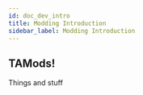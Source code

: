 ```yaml
---
id: doc_dev_intro
title: Modding Introduction
sidebar_label: Modding Introduction
---
```


## TAMods!

Things and stuff